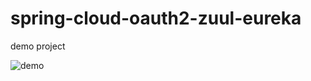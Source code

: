# spring-cloud-oauth2-zuul-eureka
demo project

![demo ](https://github.com/suzukij/spring-cloud-oauth2-zuul-eureka/blob/master/docs/spring-cloud.png)
